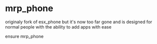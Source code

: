 # mrp_phone

originaly fork of esx_phone but it's now too far gone and is designed for normal people with the ability to add apps with ease

ensure mrp_phone
